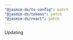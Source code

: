```yaml
---
"@jasmim-ds/ts-config": patch
"@jasmim-ds/tokens": patch
"@jasmim-ds/react": patch
---
```


Updating
